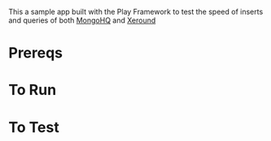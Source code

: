 This a sample app built with the Play Framework to test the speed of inserts and queries of both [MongoHQ](http://mongohq.com) and [Xeround](http://xeround.com)

Prereqs
=======

To Run
=====

To Test
=====


